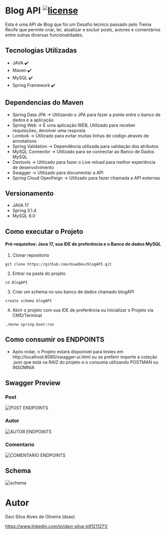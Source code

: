 # Blog API [![license](https://img.shields.io/github/license/DAVFoundation/captain-n3m0.svg?style=flat-square)](https://github.com/dsaoDev/blogAPI/blob/main/LICENSE)

Esta é uma API de Blog que foi um Desafio tecnico passado pelo Treina Recife que permite criar, ler, atualizar e excluir posts, autores e comentários entre outras diversas funcionalidades.
## Tecnologias Utilizadas

- JAVA ✔️
- Maven ✔️
- MySQL ✔️
- Spring Framework ✔️

## Dependencias do Maven

- Spring Data JPA -> Utilizando o JPA para fazer a ponte entre o banco de dados e a aplicação
- Spring Web -> É uma aplicação WEB, Utilizado para receber requisições, devolver uma resposta
- Lombok -> Utilizado para evitar muitas linhas de código através de annotations
- Spring Validation -> Dependência utilizada para validação dos atributos 
- MySQL Connector -> Utilizado para se connectar ao Banco de Dados MySQL
- Devtools -> Utilizado para fazer o Live reload para melhor experiência de desenvolvimento
- Swagger -> Utilizado para documentar a API
- Spring Cloud OpenFeign -> Utilizado para fazer chamada a API externas

## Versionamento
- JAVA 17
- Spring 3.1.4
- MySQL 8.0

## Como executar o Projeto

#### Pré-requisitos: Java 17, sua IDE de preferência e o Banco de dados MySQL

1. Clonar repositorio

```
git clone https://github.com/dsaoDev/blogAPI.git
```

2. Entrar na pasta do projeto

```
cd BlogAPI
```
3. Criar um schema no seu banco de dados chamado blogAPI
```
create schema blogAPI
```
4. Abrir o projeto com sua IDE de preferência ou Inicializar o Projeto via CMD/Terminal

```
./mvnw spring-boot:run
```
## Como consumir os ENDPOINTS
- Após rodar, o Projeto estará disponivel para testes em http://localhost:8080/swagger-ui.html ou se preferir importe a coleção .json que está na RAIZ do projeto e o consuma utilizando POSTMAN ou INSOMNIA



## Swagger Preview

### Post
![POST ENDPOINTS](https://github.com/dsaoDev/blogAPI/assets/129787872/3b2955c4-0888-4f04-b56d-91badca21785)

### Autor
![AUTOR ENDPOINTS](https://github.com/dsaoDev/blogAPI/assets/129787872/eb4d1928-918e-4b1c-ae98-3a34274a9553)

### Comentario
![COMENTARIO ENDPOINTS](https://github.com/dsaoDev/blogAPI/assets/129787872/51861b33-facb-43a1-b279-cf55b039ede9)


## Schema 
![schema](https://github.com/dsaoDev/blogAPI/assets/129787872/ea7559f2-e3ad-40ae-84b5-68f6ef90c635)

# Autor
Davi Silva Alves de Oliveira (dsao)

https://www.linkedin.com/in/davi-silva-b91211271/
